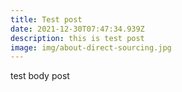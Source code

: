 ```yaml
---
title: Test post
date: 2021-12-30T07:47:34.939Z
description: this is test post
image: img/about-direct-sourcing.jpg
---
```

test body post
